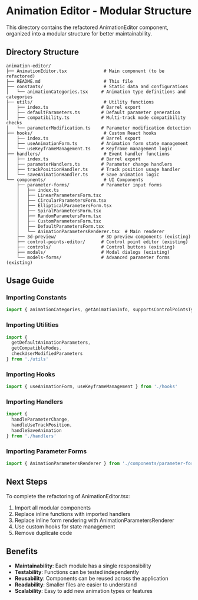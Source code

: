# Animation Editor - Modular Structure

This directory contains the refactored AnimationEditor component, organized into a modular structure for better maintainability.

## Directory Structure

```
animation-editor/
├── AnimationEditor.tsx              # Main component (to be refactored)
├── README.md                        # This file
├── constants/                       # Static data and configurations
│   └── animationCategories.tsx     # Animation type definitions and categories
├── utils/                           # Utility functions
│   ├── index.ts                    # Barrel export
│   ├── defaultParameters.ts        # Default parameter generation
│   ├── compatibility.ts            # Multi-track mode compatibility checks
│   └── parameterModification.ts    # Parameter modification detection
├── hooks/                           # Custom React hooks
│   ├── index.ts                    # Barrel export
│   ├── useAnimationForm.ts         # Animation form state management
│   └── useKeyframeManagement.ts    # Keyframe management logic
├── handlers/                        # Event handler functions
│   ├── index.ts                    # Barrel export
│   ├── parameterHandlers.ts        # Parameter change handlers
│   ├── trackPositionHandler.ts     # Track position usage handler
│   └── saveAnimationHandler.ts     # Save animation logic
└── components/                      # UI Components
    ├── parameter-forms/            # Parameter input forms
    │   ├── index.ts
    │   ├── LinearParametersForm.tsx
    │   ├── CircularParametersForm.tsx
    │   ├── EllipticalParametersForm.tsx
    │   ├── SpiralParametersForm.tsx
    │   ├── RandomParametersForm.tsx
    │   ├── CustomParametersForm.tsx
    │   ├── DefaultParametersForm.tsx
    │   └── AnimationParametersRenderer.tsx  # Main renderer
    ├── 3d-preview/                 # 3D preview components (existing)
    ├── control-points-editor/      # Control point editor (existing)
    ├── controls/                   # Control buttons (existing)
    ├── modals/                     # Modal dialogs (existing)
    └── models-forms/               # Advanced parameter forms (existing)
```

## Usage Guide

### Importing Constants

```typescript
import { animationCategories, getAnimationInfo, supportsControlPointsTypes } from './constants/animationCategories'
```

### Importing Utilities

```typescript
import { 
  getDefaultAnimationParameters, 
  getCompatibleModes,
  checkUserModifiedParameters 
} from './utils'
```

### Importing Hooks

```typescript
import { useAnimationForm, useKeyframeManagement } from './hooks'
```

### Importing Handlers

```typescript
import { 
  handleParameterChange, 
  handleUseTrackPosition, 
  handleSaveAnimation 
} from './handlers'
```

### Importing Parameter Forms

```typescript
import { AnimationParametersRenderer } from './components/parameter-forms'
```

## Next Steps

To complete the refactoring of AnimationEditor.tsx:

1. Import all modular components
2. Replace inline functions with imported handlers
3. Replace inline form rendering with AnimationParametersRenderer
4. Use custom hooks for state management
5. Remove duplicate code

## Benefits

- **Maintainability**: Each module has a single responsibility
- **Testability**: Functions can be tested independently
- **Reusability**: Components can be reused across the application
- **Readability**: Smaller files are easier to understand
- **Scalability**: Easy to add new animation types or features
